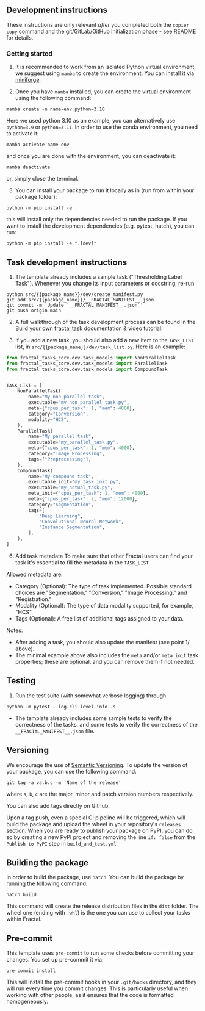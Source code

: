 ## Development instructions

These instructions are only relevant *after* you completed both the `copier
copy` command and the git/GitLab/GitHub initialization phase - see
[README](https://github.com/fractal-analytics-platform/fractal-tasks-template#readme)
for details.

### Getting started

1. It is recommended to work from an isolated Python virtual environment, we suggest using `mamba` to create the environment. You can install it via [miniforge](https://github.com/conda-forge/miniforge).

2. Once you have `mamba` installed, you can create the virtual environment using the following command:
```console
mamba create -n name-env python=3.10
```
Here we used python 3.10 as an example, you can alternatively use `python=3.9` or `python=3.11`.
In order to use the conda environment, you need to activate it:
```console
mamba activate name-env
```
and once you are done with the environment, you can deactivate it:
```console
mamba deactivate
```
or, simply close the terminal.

3. You can install your package to run it locally as in (run from within your package folder):
```console
python -m pip install -e .
```
this will install only the dependencies needed to run the package. If you want to install the development dependencies (e.g. pytest, hatch), you can run:
```console
python -m pip install -e ".[dev]"
```
## Task development instructions
1. The template already includes a sample task ("Thresholding Label Task"). Whenever you change its input parameters or docstring, re-run
```console
python src/{{package_name}}/dev/create_manifest.py
git add src/{{package_name}}/__FRACTAL_MANIFEST__.json
git commit -m 'Update `__FRACTAL_MANIFEST__.json`'
git push origin main
```

2. A full walkthrough of the task development process can be found in the [Build your own fractal task](https://fractal-analytics-platform.github.io/build_your_own_fractal_task/) documentation & video tutorial.

3. If you add a new task, you should also add a new item to the `TASK_LIST`
list, in `src/{{package_name}}/dev/task_list.py`. Here is an example:
```python
from fractal_tasks_core.dev.task_models import NonParallelTask
from fractal_tasks_core.dev.task_models import ParallelTask
from fractal_tasks_core.dev.task_models import CompoundTask


TASK_LIST = [
    NonParallelTask(
        name="My non-parallel task",
        executable="my_non_parallel_task.py",
        meta={"cpus_per_task": 1, "mem": 4000},
        category="Conversion",
        modality="HCS",
    ),
    ParallelTask(
        name="My parallel task",
        executable="my_parallel_task.py",
        meta={"cpus_per_task": 1, "mem": 4000},
        category="Image Processing",
        tags=["Preprocessing"],
    ),
    CompoundTask(
        name="My compound task",
        executable_init="my_task_init.py",
        executable="my_actual_task.py",
        meta_init={"cpus_per_task": 1, "mem": 4000},
        meta={"cpus_per_task": 2, "mem": 12000},
        category="Segmentation",
        tags=[
            "Deep Learning",
            "Convolutional Neural Network",
            "Instance Segmentation",
        ],
    ),
]
```

6. Add task metadata
To make sure that other Fractal users can find your task it's essential to fill the metadata in the `TASK_LIST`

Allowed metadata are:

* Category (Optional): The type of task implemented. Possible standard choices are "Segmentation," "Conversion," "Image Processing," and "Registration."
* Modality (Optional): The type of data modality supported, for example, "HCS".
* Tags (Optional): A free list of additional tags assigned to your data.

Notes:

* After adding a task, you should also update the manifest (see point 1/ above).
* The minimal example above also includes the `meta` and/or `meta_init` task properties; these are optional, and you can remove them if not needed.

## Testing
1. Run the test suite (with somewhat verbose logging) through
```console
python -m pytest --log-cli-level info -s
```

* The template already includes some sample tests to verify the correctness of the tasks, and some tests to verify the correctness of the `__FRACTAL_MANIFEST__.json` file.

## Versioning
We encourage the use of [Semantic Versioning](https://semver.org/). 
To update the version of your package, you can use the following command:
```console
git tag -a va.b.c -m 'Name of the release'
```
where `a`, `b`, `c` are the major, minor and patch version numbers respectively.

You can also add tags directly on Github.

Upon a tag push, even a special CI pipeline will be triggered, which will build the package and upload the wheel in your repository's `releases` section.
When you are ready to publish your package on PyPI, you can do so by creating a new PyPI project and removing the line `if: false` from the `Publish to PyPI` step in `build_and_test.yml`

## Building the package

In order to build the package, use `hatch`. You can build the package by running the following command:
```console
hatch build
```
This command will create the release distribution files in the `dist` folder.
The wheel one (ending with `.whl`) is the one you can use to collect your tasks
within Fractal.

## Pre-commit
This template uses `pre-commit` to run some checks before committing your changes. You set up pre-commit it via:
```console
pre-commit install
```
This will install the pre-commit hooks in your `.git/hooks` directory, and they will run every time you commit changes.
This is particularly useful when working with other people, as it ensures that the code is formatted homogeneously.
